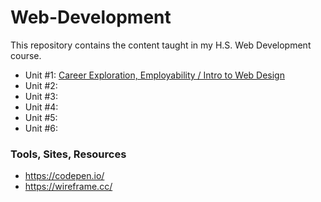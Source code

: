# Web-Development
This repository contains the content taught in my H.S. Web Development course.

- Unit #1: [Career Exploration, Employability / Intro to Web Design](https://docs.google.com/document/d/1yGNRU0_k27j4bWIY5qFGA1uEiUT3ASwg8pCt3e6PChY/edit?usp=sharing)
- Unit #2:
- Unit #3:
- Unit #4:
- Unit #5:
- Unit #6:


### Tools, Sites, Resources
- https://codepen.io/
- https://wireframe.cc/
